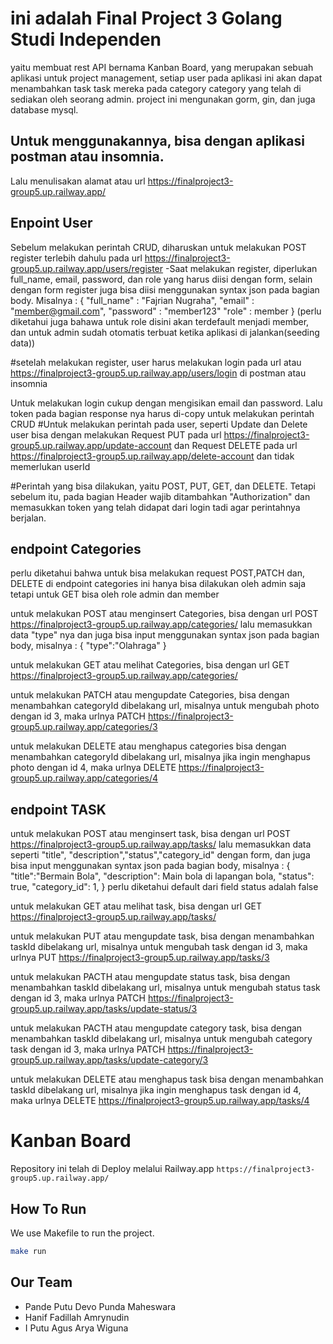 # ini adalah Final Project 3 Golang Studi Independen
 yaitu membuat rest API bernama Kanban Board, yang merupakan sebuah aplikasi untuk project management, setiap user pada aplikasi ini akan dapat menambahkan task task mereka pada category category yang telah di sediakan oleh seorang admin. project ini mengunakan gorm, gin, dan juga database mysql.

## Untuk menggunakannya, bisa dengan aplikasi postman atau insomnia. 
Lalu menulisakan alamat atau url https://finalproject3-group5.up.railway.app/

## Enpoint User

Sebelum melakukan perintah CRUD, diharuskan untuk melakukan POST register terlebih dahulu pada url https://finalproject3-group5.up.railway.app/users/register
-Saat melakukan register, diperlukan full_name, email, password, dan role yang harus diisi dengan form,
selain dengan form register juga bisa diisi menggunakan syntax json pada bagian body. Misalnya : 
{ 
    "full_name" : "Fajrian Nugraha", 
    "email" : "member@gmail.com", 
    "password" : "member123" 
    "role" : member
}
(perlu diketahui juga bahawa untuk role disini akan terdefault menjadi member, dan untuk admin sudah otomatis terbuat ketika aplikasi di jalankan(seeding data))

#setelah melakukan register, user harus melakukan login pada url atau https://finalproject3-group5.up.railway.app/users/login di postman atau insomnia 

Untuk melakukan login cukup dengan mengisikan email dan password. Lalu token pada bagian response nya harus di-copy untuk melakukan perintah CRUD
#Untuk melakukan perintah pada user, seperti Update dan Delete user bisa dengan melakukan Request PUT pada url https://finalproject3-group5.up.railway.app/update-account
dan Request DELETE pada url https://finalproject3-group5.up.railway.app/delete-account dan tidak memerlukan userId

#Perintah yang bisa dilakukan, yaitu POST, PUT, GET, dan DELETE. Tetapi sebelum itu, pada bagian Header wajib ditambahkan "Authorization" dan memasukkan token yang telah didapat dari login tadi agar perintahnya berjalan.

## endpoint Categories

perlu diketahui bahwa untuk bisa melakukan request POST,PATCH dan, DELETE di endpoint categories ini hanya bisa dilakukan oleh admin saja tetapi untuk GET bisa oleh role admin dan member

untuk melakukan POST atau menginsert Categories, bisa dengan url POST https://finalproject3-group5.up.railway.app/categories/ lalu memasukkan data "type" nya
dan juga bisa input menggunakan syntax json pada bagian body, misalnya : 
{
    "type":"Olahraga"
}

untuk melakukan GET atau melihat Categories, bisa dengan url GET https://finalproject3-group5.up.railway.app/categories/

untuk melakukan PATCH atau mengupdate Categories, bisa dengan menambahkan categoryId dibelakang url, misalnya untuk mengubah photo dengan id 3, maka urlnya PATCH https://finalproject3-group5.up.railway.app/categories/3

untuk melakukan DELETE atau menghapus categories bisa dengan menambahkan categoryId dibelakang url, misalnya jika ingin menghapus photo dengan id 4, maka urlnya DELETE https://finalproject3-group5.up.railway.app/categories/4


## endpoint TASK

untuk melakukan POST atau menginsert task, bisa dengan url POST https://finalproject3-group5.up.railway.app/tasks/ lalu memasukkan data seperti "title", "description","status","category_id" dengan form, 
dan juga bisa input menggunakan syntax json pada bagian body, misalnya : 
{
    "title":"Bermain Bola", 
    "description": Main bola di lapangan bola, 
    "status": true, 
    "category_id": 1, 
}
perlu diketahui default dari field status adalah false

untuk melakukan GET atau melihat task, bisa dengan url GET https://finalproject3-group5.up.railway.app/tasks/

untuk melakukan PUT atau mengupdate task, bisa dengan menambahkan taskId dibelakang url, misalnya untuk mengubah task dengan id 3, maka urlnya PUT https://finalproject3-group5.up.railway.app/tasks/3

untuk melakukan PACTH atau mengupdate status task, bisa dengan menambahkan taskId dibelakang url, misalnya untuk mengubah status task dengan id 3, maka urlnya PATCH https://finalproject3-group5.up.railway.app/tasks/update-status/3

untuk melakukan PACTH atau mengupdate category task, bisa dengan menambahkan taskId dibelakang url, misalnya untuk mengubah category task dengan id 3, maka urlnya PATCH https://finalproject3-group5.up.railway.app/tasks/update-category/3

untuk melakukan DELETE atau menghapus task bisa dengan menambahkan taskId dibelakang url, misalnya jika ingin menghapus task dengan id 4, maka urlnya DELETE https://finalproject3-group5.up.railway.app/tasks/4

# Kanban Board

Repository ini telah di Deploy melalui Railway.app `https://finalproject3-group5.up.railway.app/`

## How To Run

We use Makefile to run the project.

```bash
make run
```

## Our Team

- Pande Putu Devo Punda Maheswara
- Hanif Fadillah Amrynudin
- I Putu Agus Arya Wiguna
